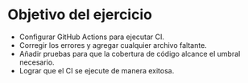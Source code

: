 # Objetivo del ejercicio

- Configurar GitHub Actions para ejecutar CI.
- Corregir los errores y agregar cualquier archivo faltante.
- Añadir pruebas para que la cobertura de código alcance el umbral necesario.
- Lograr que el CI se ejecute de manera exitosa.
